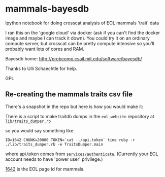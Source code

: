 # mammals-bayesdb
Ipython notebook for doing crosscat analysis of EOL mammals 'trait' data

I ran this on the 'google cloud' via docker (ask if you can't find the
docker image and maybe I can track it down).  You could try it on an
ordinary compute server, but crosscat can be pretty compute intensive
so you'll probably want lots of cores and RAM.

Bayesdb home: http://probcomp.csail.mit.edu/software/bayesdb/

Thanks to Ulli Schaechtle for help.

GPL

## Re-creating the mammals traits csv file

There's a snapshot in the repo but here is how you would make it:

There is a script to make traitdb dumps in the `eol_website` repository at
[`lib/traits_dumper.rb`](https://github.com/EOL/eol_website/blob/master/lib/traits_dumper.rb)

so you would say something like

    ID=1642 CHUNK=20000 TOKEN=`cat ../api.token` time ruby -r ./lib/traits_dumper.rb -e TraitsDumper.main

where api.token comes from [`services/authenticate`](https://eol.org/services/authenticate).  (Currently your EOL account
needs to have 'power user' privilege.)

[1642](https://eol.org/pages/1642) is the EOL page id for mammals.

